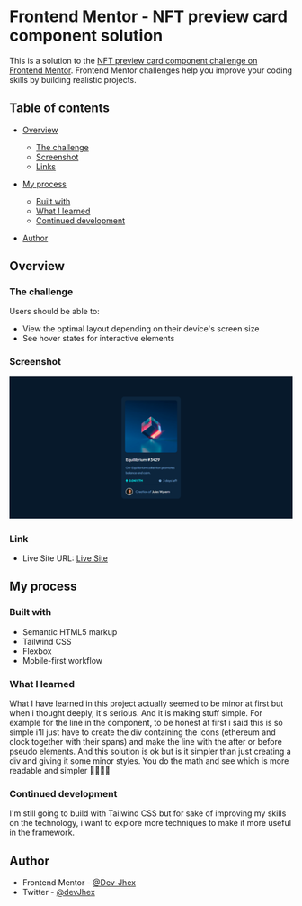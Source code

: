# Frontend Mentor - NFT preview card component solution

This is a solution to the [NFT preview card component challenge on Frontend Mentor](https://www.frontendmentor.io/challenges/nft-preview-card-component-SbdUL_w0U). Frontend Mentor challenges help you improve your coding skills by building realistic projects. 

## Table of contents

- [Overview](#overview)
  - [The challenge](#the-challenge)
  - [Screenshot](#screenshot)
  - [Links](#links)
- [My process](#my-process)
  - [Built with](#built-with)
  - [What I learned](#what-i-learned)
  - [Continued development](#continued-development)

- [Author](#author)



## Overview

### The challenge

Users should be able to:

- View the optimal layout depending on their device's screen size
- See hover states for interactive elements

### Screenshot

![My Solution](./design/Solution.png)

### Link
- Live Site URL: [Live Site](https://devjhex-nft-card.netlify.app/)

## My process

### Built with

- Semantic HTML5 markup
- Tailwind CSS
- Flexbox
- Mobile-first workflow

### What I learned
What I have learned in this project actually seemed to be minor at first but when i thought deeply, it's serious. And it is making stuff simple. For example for the line in the component, to be honest at first i said this is so simple i'll just have to create the div containing the icons (ethereum and clock together with their spans) and make the line with the after or before pseudo elements. And this solution is ok but is it simpler than just creating a div and giving it some minor styles. You do the math and see which is more readable and simpler 👩‍💻👩‍💻


### Continued development
I'm still going to build with Tailwind CSS but for sake of improving my skills on the technology, i want to explore more techniques to make it more useful in the framework.



## Author
- Frontend Mentor - [@Dev-Jhex](https://www.frontendmentor.io/profile/Dev-Jhex)
- Twitter - [@devJhex](https://www.twitter.com/devJhex)


